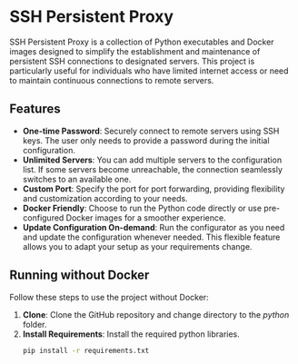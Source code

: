 # SSH Persistent Proxy

SSH Persistent Proxy is a collection of Python executables and Docker images designed to simplify the establishment and maintenance of persistent SSH connections to designated servers. This project is particularly useful for individuals who have limited internet access or need to maintain continuous connections to remote servers.

## Features

- **One-time Password**: Securely connect to remote servers using SSH keys. The user only needs to provide a password during the initial configuration.
- **Unlimited Servers**: You can add multiple servers to the configuration list. If some servers become unreachable, the connection seamlessly switches to an available one.
- **Custom Port**: Specify the port for port forwarding, providing flexibility and customization according to your needs.
- **Docker Friendly**: Choose to run the Python code directly or use pre-configured Docker images for a smoother experience.
- **Update Configuration On-demand**: Run the configurator as you need and update the configuration whenever needed. This flexible feature allows you to adapt your setup as your requirements change.

## Running without Docker

Follow these steps to use the project without Docker:

1. **Clone**: Clone the GitHub repository and change directory to the *python* folder.
2. **Install Requirements**: Install the required python libraries.
   ```bash
   pip install -r requirements.txt
   ```
